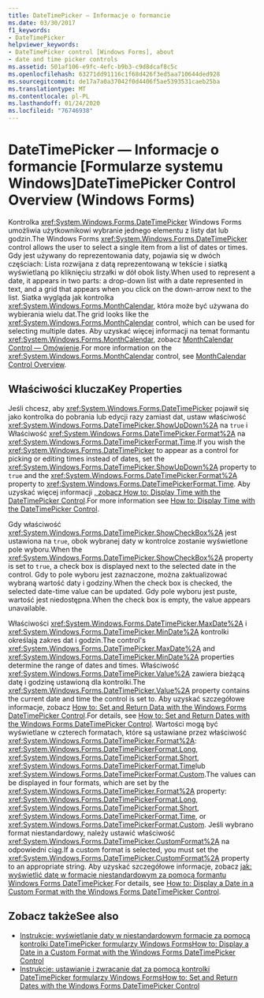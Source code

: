 ```yaml
---
title: DateTimePicker — Informacje o formancie
ms.date: 03/30/2017
f1_keywords:
- DateTimePicker
helpviewer_keywords:
- DateTimePicker control [Windows Forms], about
- date and time picker controls
ms.assetid: 501af106-e9fc-4efc-b9b3-c9d8dcaf8c5c
ms.openlocfilehash: 63271dd91116c1f68d426f3ed5aa710644ded928
ms.sourcegitcommit: de17a7a0a37042f0d4406f5ae5393531caeb25ba
ms.translationtype: MT
ms.contentlocale: pl-PL
ms.lasthandoff: 01/24/2020
ms.locfileid: "76746938"
---
```

# <a name="datetimepicker-control-overview-windows-forms"></a><span data-ttu-id="138dd-102">DateTimePicker — Informacje o formancie [Formularze systemu Windows]</span><span class="sxs-lookup"><span data-stu-id="138dd-102">DateTimePicker Control Overview (Windows Forms)</span></span>
<span data-ttu-id="138dd-103">Kontrolka <xref:System.Windows.Forms.DateTimePicker> Windows Forms umożliwia użytkownikowi wybranie jednego elementu z listy dat lub godzin.</span><span class="sxs-lookup"><span data-stu-id="138dd-103">The Windows Forms <xref:System.Windows.Forms.DateTimePicker> control allows the user to select a single item from a list of dates or times.</span></span> <span data-ttu-id="138dd-104">Gdy jest używany do reprezentowania daty, pojawia się w dwóch częściach: Lista rozwijana z datą reprezentowaną w tekście i siatką wyświetlaną po kliknięciu strzałki w dół obok listy.</span><span class="sxs-lookup"><span data-stu-id="138dd-104">When used to represent a date, it appears in two parts: a drop-down list with a date represented in text, and a grid that appears when you click on the down-arrow next to the list.</span></span> <span data-ttu-id="138dd-105">Siatka wygląda jak kontrolka <xref:System.Windows.Forms.MonthCalendar>, która może być używana do wybierania wielu dat.</span><span class="sxs-lookup"><span data-stu-id="138dd-105">The grid looks like the <xref:System.Windows.Forms.MonthCalendar> control, which can be used for selecting multiple dates.</span></span> <span data-ttu-id="138dd-106">Aby uzyskać więcej informacji na temat formantu <xref:System.Windows.Forms.MonthCalendar>, zobacz [MonthCalendar Control — Omówienie](monthcalendar-control-overview-windows-forms.md).</span><span class="sxs-lookup"><span data-stu-id="138dd-106">For more information on the <xref:System.Windows.Forms.MonthCalendar> control, see [MonthCalendar Control Overview](monthcalendar-control-overview-windows-forms.md).</span></span>  
  
## <a name="key-properties"></a><span data-ttu-id="138dd-107">Właściwości klucza</span><span class="sxs-lookup"><span data-stu-id="138dd-107">Key Properties</span></span>  
 <span data-ttu-id="138dd-108">Jeśli chcesz, aby <xref:System.Windows.Forms.DateTimePicker> pojawił się jako kontrolka do pobrania lub edycji razy zamiast dat, ustaw właściwość <xref:System.Windows.Forms.DateTimePicker.ShowUpDown%2A> na `true` i Właściwość <xref:System.Windows.Forms.DateTimePicker.Format%2A> na <xref:System.Windows.Forms.DateTimePickerFormat.Time>.</span><span class="sxs-lookup"><span data-stu-id="138dd-108">If you wish the <xref:System.Windows.Forms.DateTimePicker> to appear as a control for picking or editing times instead of dates, set the <xref:System.Windows.Forms.DateTimePicker.ShowUpDown%2A> property to `true` and the <xref:System.Windows.Forms.DateTimePicker.Format%2A> property to <xref:System.Windows.Forms.DateTimePickerFormat.Time>.</span></span> <span data-ttu-id="138dd-109">Aby uzyskać więcej informacji [, zobacz How to: Display Time with the DateTimePicker Control](how-to-display-time-with-the-datetimepicker-control.md).</span><span class="sxs-lookup"><span data-stu-id="138dd-109">For more information see [How to: Display Time with the DateTimePicker Control](how-to-display-time-with-the-datetimepicker-control.md).</span></span>  
  
 <span data-ttu-id="138dd-110">Gdy właściwość <xref:System.Windows.Forms.DateTimePicker.ShowCheckBox%2A> jest ustawiona na `true`, obok wybranej daty w kontrolce zostanie wyświetlone pole wyboru.</span><span class="sxs-lookup"><span data-stu-id="138dd-110">When the <xref:System.Windows.Forms.DateTimePicker.ShowCheckBox%2A> property is set to `true`, a check box is displayed next to the selected date in the control.</span></span> <span data-ttu-id="138dd-111">Gdy to pole wyboru jest zaznaczone, można zaktualizować wybraną wartość daty i godziny.</span><span class="sxs-lookup"><span data-stu-id="138dd-111">When the check box is checked, the selected date-time value can be updated.</span></span> <span data-ttu-id="138dd-112">Gdy pole wyboru jest puste, wartość jest niedostępna.</span><span class="sxs-lookup"><span data-stu-id="138dd-112">When the check box is empty, the value appears unavailable.</span></span>  
  
 <span data-ttu-id="138dd-113">Właściwości <xref:System.Windows.Forms.DateTimePicker.MaxDate%2A> i <xref:System.Windows.Forms.DateTimePicker.MinDate%2A> kontrolki określają zakres dat i godzin.</span><span class="sxs-lookup"><span data-stu-id="138dd-113">The control's <xref:System.Windows.Forms.DateTimePicker.MaxDate%2A> and <xref:System.Windows.Forms.DateTimePicker.MinDate%2A> properties determine the range of dates and times.</span></span> <span data-ttu-id="138dd-114">Właściwość <xref:System.Windows.Forms.DateTimePicker.Value%2A> zawiera bieżącą datę i godzinę ustawioną dla kontrolki.</span><span class="sxs-lookup"><span data-stu-id="138dd-114">The <xref:System.Windows.Forms.DateTimePicker.Value%2A> property contains the current date and time the control is set to.</span></span> <span data-ttu-id="138dd-115">Aby uzyskać szczegółowe informacje, zobacz [How to: Set and Return Data with the Windows Forms DateTimePicker Control](how-to-set-and-return-dates-with-the-windows-forms-datetimepicker-control.md).</span><span class="sxs-lookup"><span data-stu-id="138dd-115">For details, see [How to: Set and Return Dates with the Windows Forms DateTimePicker Control](how-to-set-and-return-dates-with-the-windows-forms-datetimepicker-control.md).</span></span> <span data-ttu-id="138dd-116">Wartości mogą być wyświetlane w czterech formatach, które są ustawiane przez właściwość <xref:System.Windows.Forms.DateTimePicker.Format%2A>: <xref:System.Windows.Forms.DateTimePickerFormat.Long>, <xref:System.Windows.Forms.DateTimePickerFormat.Short>, <xref:System.Windows.Forms.DateTimePickerFormat.Time>lub <xref:System.Windows.Forms.DateTimePickerFormat.Custom>.</span><span class="sxs-lookup"><span data-stu-id="138dd-116">The values can be displayed in four formats, which are set by the <xref:System.Windows.Forms.DateTimePicker.Format%2A> property: <xref:System.Windows.Forms.DateTimePickerFormat.Long>, <xref:System.Windows.Forms.DateTimePickerFormat.Short>, <xref:System.Windows.Forms.DateTimePickerFormat.Time>, or <xref:System.Windows.Forms.DateTimePickerFormat.Custom>.</span></span> <span data-ttu-id="138dd-117">Jeśli wybrano format niestandardowy, należy ustawić właściwość <xref:System.Windows.Forms.DateTimePicker.CustomFormat%2A> na odpowiedni ciąg.</span><span class="sxs-lookup"><span data-stu-id="138dd-117">If a custom format is selected, you must set the <xref:System.Windows.Forms.DateTimePicker.CustomFormat%2A> property to an appropriate string.</span></span> <span data-ttu-id="138dd-118">Aby uzyskać szczegółowe informacje, zobacz [jak: wyświetlić datę w formacie niestandardowym za pomocą formantu Windows Forms DateTimePicker](display-a-date-in-a-custom-format-with-wf-datetimepicker-control.md).</span><span class="sxs-lookup"><span data-stu-id="138dd-118">For details, see [How to: Display a Date in a Custom Format with the Windows Forms DateTimePicker Control](display-a-date-in-a-custom-format-with-wf-datetimepicker-control.md).</span></span>  
  
## <a name="see-also"></a><span data-ttu-id="138dd-119">Zobacz także</span><span class="sxs-lookup"><span data-stu-id="138dd-119">See also</span></span>

- [<span data-ttu-id="138dd-120">Instrukcje: wyświetlanie daty w niestandardowym formacie za pomocą kontrolki DateTimePicker formularzy Windows Forms</span><span class="sxs-lookup"><span data-stu-id="138dd-120">How to: Display a Date in a Custom Format with the Windows Forms DateTimePicker Control</span></span>](display-a-date-in-a-custom-format-with-wf-datetimepicker-control.md)
- [<span data-ttu-id="138dd-121">Instrukcje: ustawianie i zwracanie dat za pomocą kontrolki DateTimePicker formularzy Windows Forms</span><span class="sxs-lookup"><span data-stu-id="138dd-121">How to: Set and Return Dates with the Windows Forms DateTimePicker Control</span></span>](how-to-set-and-return-dates-with-the-windows-forms-datetimepicker-control.md)
